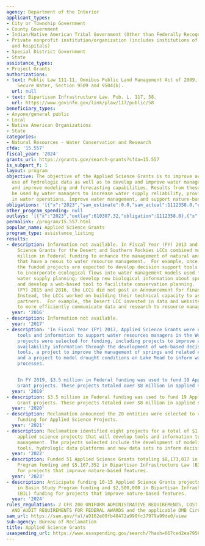 ```yaml
---
agency: Department of the Interior
applicant_types:
- City or Township Government
- County Government
- Indian/Native American Tribal Government (Other than Federally Recognized)
- Private nonprofit institution/organization (includes institutions of higher education
  and hospitals)
- Special District Government
- State
assistance_types:
- Project Grants
authorizations:
- text: Public Law 111-11, Omnibus Public Land Management Act of 2009,  Subtitle F,
    Secure Water, Section 9509 and 9504(b).
  url: null
- text: Bipartisan Infrastructure Law. Pub. L. 117, 58.
  url: https://www.govinfo.gov/link/plaw/117/public/58
beneficiary_types:
- Anyone/general public
- Local
- Native American Organizations
- State
categories:
- Natural Resources - Water Conservation and Research
cfda: '15.557'
fiscal_year: '2024'
grants_url: https://grants.gov/search-grants?cfda=15.557
is_subpart_f: 1
layout: program
objective: The objective of the Applied Science Grants is to improve access to and
  use of hydrologic data as well as to develop and improve water management tools
  and improve modeling and forecasting capabilities. Results from these projects will
  be used by water managers to increase water supply reliability, provide flexibility
  in water operations, improve water management, and support nature-based solutions.
obligations: '[{"x":"2023","sam_estimate":0.0,"sam_actual":1112358.0,"usa_spending_actual":1112358.0},{"x":"2024","sam_estimate":0.0,"sam_actual":11526978.0,"usa_spending_actual":11658315.89},{"x":"2025","sam_estimate":0.0,"sam_actual":0.0,"usa_spending_actual":109200.0}]'
other_program_spending: null
outlays: '[{"x":"2023","outlay":610307.32,"obligation":1112358.0},{"x":"2024","outlay":2648.12,"obligation":11660861.98},{"x":"2025","outlay":0.0,"obligation":109200.0}]'
permalink: /program/15.557.html
popular_name: Applied Science Grants
program_type: assistance_listing
results:
- description: Information not available. In Fiscal Year (FY) 2013 and 2014, Applied
    Science Grants for the Desert and Southern Rockies LCCs combined more than $2.1
    million in Federal funding to enhance the management of natural and cultural resources
    that have a nexus to water resource management.  For example, once completed,
    the funded projects are expected to develop decision support tools and methodologies
    to incorporate ecological flows into water management models used for basin-wide
    water supply planning; develop new biological information about springs and seeps;
    and develop a web-based tool to facilitate conservation planning.  In Fiscal Year
    (FY) 2015 and 2016, the LCCs did not post an Announcement for financial assistance.
    Instead, the LCCs worked on building their technical capacity to assist their
    partners.  For example, the Desert LCC invested in data and website platform development
    to more efficiently communicate data and research to resource managers.
  year: '2016'
- description: Information not available.
  year: '2017'
- description: 'In Fiscal Year (FY) 2017, Applied Science Grants were used to develop
    tools and information to support water resources managers in the West.  Seven
    projects were selected for funding, including projects to improve access to water
    availability information through the development of web-based decision support
    tools, a project to improve the management of springs and related ecosystems,
    and a project to model drought conditions on Lake Mead to inform water treatment
    processes.


    In FY 2019, $3.5 million in Federal funding was used to fund 19 Applied Science
    Grant projects. These projects totaled over $8 million in applied science projects.'
  year: '2019'
- description: $3.5 million in Federal funding was used to fund 19 Applied Science
    Grant projects. These projects totaled over $8 million in applied science projects.
  year: '2020'
- description: Reclamation announced the 20 entities were selected to receive grant
    funding for Applied Science Projects.
  year: '2021'
- description: Reclamation identified eight projects for a total of $1.2 million in
    applied science projects that will develop tools and information to support water
    management. The projects selected include the development of modeling and forecasting
    tools, hydrologic data platforms and new data sets to inform decision-making.
  year: '2022'
- description: Funded 51 Applied Science Grants totaling $8,173,017 in Basin Study
    Program funding and $5,167,352 in Bipartisan Infrastructure Law (BIL) funding
    for projects that improve nature-based features.
  year: '2023'
- description: Anticipate funding 10-15 Applied Science Grants projects with $5,000,000
    in Basin Study Program funding and $2,500,000 in Bipartisan Infrastructure Law
    (BIL) funding for projects that improve nature-based features.
  year: '2024'
rules_regulations: 2 CFR 200 UNIFORM ADMINISTRATIVE REQUIREMENTS, COST PRINCIPLES,
  AND AUDIT REQUIREMENTS FOR FEDERAL AWARDS and the applicable OMB Circulars.
sam_url: https://sam.gov/fal/a9162e09fb48472a998fc37979a99de0/view
sub-agency: Bureau of Reclamation
title: Applied Science Grants
usaspending_url: https://www.usaspending.gov/search/?hash=667ced2ea7956a4516ecfd62a6cf400b
---
```

